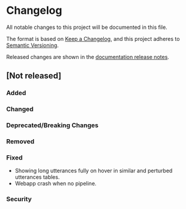 # Changelog

All notable changes to this project will be documented in this file.

The format is based on [Keep a Changelog](https://keepachangelog.com/en/1.0.0/), and this project
adheres to [Semantic Versioning](https://semver.org/spec/v2.0.0.html).

Released changes are shown in the
[documentation release notes](docs/docs/getting-started/changelog.md).

## [Not released]

### Added

### Changed

### Deprecated/Breaking Changes

### Removed

### Fixed
- Showing long utterances fully on hover in similar and perturbed utterances tables.
- Webapp crash when no pipeline.

### Security
